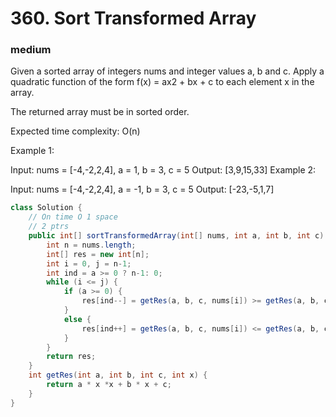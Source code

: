 # 360. Sort Transformed Array
### medium
Given a sorted array of integers nums and integer values a, b and c. Apply a quadratic function of the form f(x) = ax2 + bx + c to each element x in the array.

The returned array must be in sorted order.

Expected time complexity: O(n)

Example 1:

Input: nums = [-4,-2,2,4], a = 1, b = 3, c = 5
Output: [3,9,15,33]
Example 2:

Input: nums = [-4,-2,2,4], a = -1, b = 3, c = 5
Output: [-23,-5,1,7]

```java
class Solution {
    // On time O 1 space
    // 2 ptrs
    public int[] sortTransformedArray(int[] nums, int a, int b, int c) {
        int n = nums.length;
        int[] res = new int[n];
        int i = 0, j = n-1;
        int ind = a >= 0 ? n-1: 0;
        while (i <= j) {
            if (a >= 0) {
                res[ind--] = getRes(a, b, c, nums[i]) >= getRes(a, b, c, nums[j])? getRes(a, b, c, nums[i++]): getRes(a, b, c, nums[j--]);
            }
            else {
                res[ind++] = getRes(a, b, c, nums[i]) <= getRes(a, b, c, nums[j])? getRes(a, b, c, nums[i++]): getRes(a, b, c, nums[j--]);
            }
        }
        return res;
    }
    int getRes(int a, int b, int c, int x) {
        return a * x *x + b * x + c;
    }
}
```